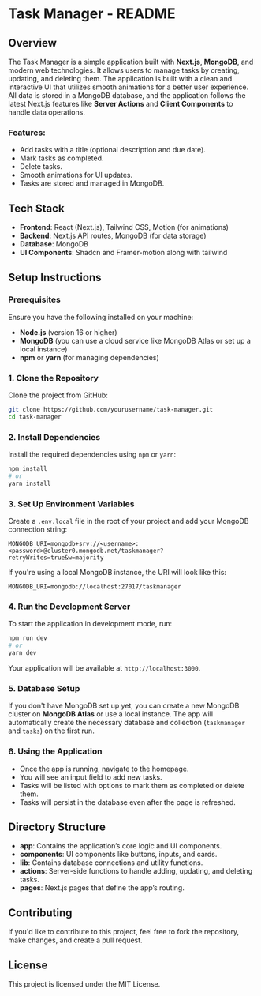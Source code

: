 # Task Manager - README

## Overview

The Task Manager is a simple application built with **Next.js**, **MongoDB**, and modern web technologies. It allows users to manage tasks by creating, updating, and deleting them. The application is built with a clean and interactive UI that utilizes smooth animations for a better user experience. All data is stored in a MongoDB database, and the application follows the latest Next.js features like **Server Actions** and **Client Components** to handle data operations.

### Features:
- Add tasks with a title (optional description and due date).
- Mark tasks as completed.
- Delete tasks.
- Smooth animations for UI updates.
- Tasks are stored and managed in MongoDB.

## Tech Stack

- **Frontend**: React (Next.js), Tailwind CSS, Motion (for animations)
- **Backend**: Next.js API routes, MongoDB (for data storage)
- **Database**: MongoDB
- **UI Components**: Shadcn and Framer-motion along with tailwind

## Setup Instructions

### Prerequisites

Ensure you have the following installed on your machine:
- **Node.js** (version 16 or higher)
- **MongoDB** (you can use a cloud service like MongoDB Atlas or set up a local instance)
- **npm** or **yarn** (for managing dependencies)

### 1. Clone the Repository

Clone the project from GitHub:

```bash
git clone https://github.com/yourusername/task-manager.git
cd task-manager
```

### 2. Install Dependencies

Install the required dependencies using `npm` or `yarn`:

```bash
npm install
# or
yarn install
```

### 3. Set Up Environment Variables

Create a `.env.local` file in the root of your project and add your MongoDB connection string:

```env
MONGODB_URI=mongodb+srv://<username>:<password>@cluster0.mongodb.net/taskmanager?retryWrites=true&w=majority
```

If you're using a local MongoDB instance, the URI will look like this:

```env
MONGODB_URI=mongodb://localhost:27017/taskmanager
```

### 4. Run the Development Server

To start the application in development mode, run:

```bash
npm run dev
# or
yarn dev
```

Your application will be available at `http://localhost:3000`.

### 5. Database Setup

If you don't have MongoDB set up yet, you can create a new MongoDB cluster on **MongoDB Atlas** or use a local instance. The app will automatically create the necessary database and collection (`taskmanager` and `tasks`) on the first run.

### 6. Using the Application

- Once the app is running, navigate to the homepage.
- You will see an input field to add new tasks.
- Tasks will be listed with options to mark them as completed or delete them.
- Tasks will persist in the database even after the page is refreshed.

## Directory Structure

- **app**: Contains the application’s core logic and UI components.
- **components**: UI components like buttons, inputs, and cards.
- **lib**: Contains database connections and utility functions.
- **actions**: Server-side functions to handle adding, updating, and deleting tasks.
- **pages**: Next.js pages that define the app’s routing.

## Contributing

If you'd like to contribute to this project, feel free to fork the repository, make changes, and create a pull request.

## License

This project is licensed under the MIT License.
